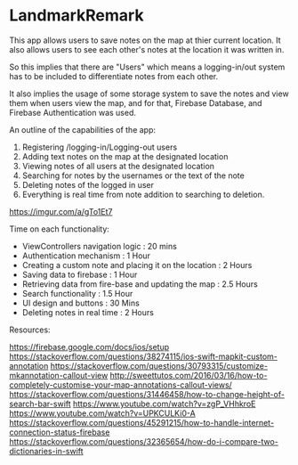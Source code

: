 # LandmarkRemark


This app allows users to save notes on the map at thier current location. It also allows users to see each
other's notes at the location it was written in.

So this implies that there are "Users" which means a logging-in/out system has to be included to differentiate 
notes from each other.

It also implies the usage of some storage system to save the notes and view them when users view the map, and for
that, Firebase Database, and Firebase Authentication was used.




An outline of the capabilities of the app:

1. Registering /logging-in/Logging-out users
2. Adding text notes on the map at the designated location
3. Viewing notes of all users at the designated location
3. Searching for notes by the usernames or the text of the note
4. Deleting notes of the logged in user
5. Everything is real time from note addition to searching to deletion.

https://imgur.com/a/gTo1Et7


Time on each functionality:

- ViewControllers navigation logic : 20 mins
- Authentication mechanism : 1 Hour
- Creating a custom note and placing it on the location : 2 Hours
- Saving data to firebase : 1 Hour
- Retrieving data from fire-base and updating the map : 2.5 Hours
- Search functionality : 1.5 Hour
- UI design and buttons : 30 Mins
- Deleting notes in real time : 2 Hours


Resources:

https://firebase.google.com/docs/ios/setup
https://stackoverflow.com/questions/38274115/ios-swift-mapkit-custom-annotation
https://stackoverflow.com/questions/30793315/customize-mkannotation-callout-view
http://sweettutos.com/2016/03/16/how-to-completely-customise-your-map-annotations-callout-views/
https://stackoverflow.com/questions/31446458/how-to-change-height-of-search-bar-swift
https://www.youtube.com/watch?v=zgP_VHhkroE
https://www.youtube.com/watch?v=UPKCULKi0-A
https://stackoverflow.com/questions/45291215/how-to-handle-internet-connection-status-firebase
https://stackoverflow.com/questions/32365654/how-do-i-compare-two-dictionaries-in-swift
